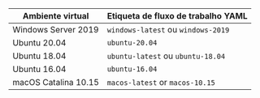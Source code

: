 | Ambiente virtual     | Etiqueta de fluxo de trabalho YAML |
| -------------------- | ---------------------------------- |
| Windows Server 2019  | `windows-latest` ou `windows-2019` |
| Ubuntu 20.04         | `ubuntu-20.04`                     |
| Ubuntu 18.04         | `ubuntu-latest` ou `ubuntu-18.04`  |
| Ubuntu 16.04         | `ubuntu-16.04`                     |
| macOS Catalina 10.15 | `macos-latest` or `macos-10.15`    |
